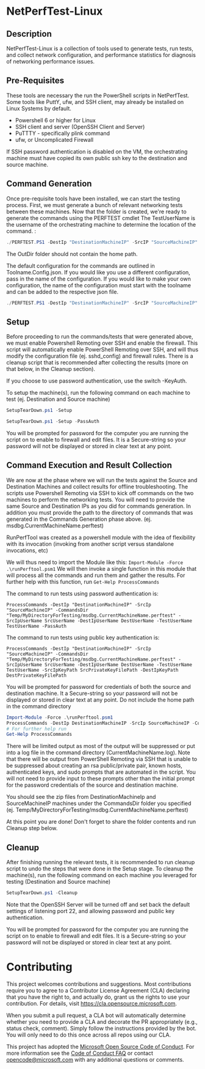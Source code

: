 # NetPerfTest-Linux

## Description

NetPerfTest-Linux is a collection of tools used to generate tests, run tests, and collect network configuration, and performance statistics for diagnosis of networking performance issues. 

## Pre-Requisites
These tools are necessary the run the PowerShell scripts in NetPerfTest. Some tools like PuttY, ufw, and SSH client, may already be installed on Linux Systems by default.

* Powershell 6 or higher for Linux
* SSH client and server (OpenSSH Client and Server)
* PuTTTY - specifically plink command
* ufw, or Uncomplicated Firewall

If SSH password authentication is disabled on the VM, the orchestrating machine must have copied its own public ssh key to the destination and source machine.

## Command Generation
Once pre-requisite tools have been installed, we can start the testing process. 
First, we must generate a bunch of relevant networking tests between these machines. 
Now that the folder is created, we're ready to generate the commands using the PERFTEST cmdlet 
The TestUserName is the username of the orchestrating machine to determine the location of the command. 
:

```PowerShell
./PERFTEST.PS1 -DestIp "DestinationMachineIP" -SrcIP "SourceMachineIP" -OutDir "Temp/MyDirectoryForTesting" -DestUserName "DestinationUserName" -SrcUserName "SourceUserName" -TestUserName "TestUserName"
```

The OutDir folder should not contain the home path.

The default configuration for the commands are outlined in Toolname.Config.json.
If you would like you use a different configuration, pass in the name of the configuration. If you would like to make your own configuration, the name of the configuration must start with the toolname and can be added to the respective json file.

```PowerShell 
./PERFTEST.PS1 -DestIp "DestinationMachineIP" -SrcIP "SourceMachineIP" -OutDir "Temp/MyDirectoryForTesting" -DestUserName "DestinationUserName" -SrcUserName "SourceUserName" -TestUserName "TestUserName" -Config 'Detail'
```

## Setup

Before proceeding to run the commands/tests that were generated above, we must enable Powershell Remoting over SSH and enable the firewall. This script will automatically enable PowerShell Remoting over SSH, and will thus modify the configuration file (ej. sshd_config) and firewall rules.  There is a cleanup script that is recommended after collecting the results (more on that below, in the Cleanup section).

If you choose to use password authentication, use the switch -KeyAuth.

To setup the machine(s), run the following command on each machine to test (ej. Destination and Source machine)

```PowerShell
SetupTearDown.ps1 -Setup
```

```PowerShell
SetupTearDown.ps1 -Setup -PassAuth
```

You will be prompted for password for the computer you are running the script on to enable to firewall and edit files. It is a Secure-string so your password will not be displayed or stored in clear text at any point.

## Command Execution and Result Collection

We are now at the phase where we will run the tests against the Source and Destination Machines and collect results for offline troubleshooting.
The scripts use Powershell Remoting via SSH to kick off commands on the two machines to perform the networking tests.
You will need to provide the same Source and Destination IPs as you did for commands generation. In addition you must provide the path to the 
directory of commands that was generated in the Commands Generation phase above. (ej. msdbg.CurrentMachineName.perftest)

RunPerfTool was created as a powershell module with the idea of flexibility with its invocation (invoking from another script versus standalone invocations, etc)

We will thus need to import the Module like this: ```Import-Module -Force .\runPerftool.psm1```
We will then invoke a single function in this module that will process all the commands and run them and gather the results. 
For further help with this function, run ```Get-Help ProcessCommands```

The command to run tests using password authentication is:
```
ProcessCommands -DestIp "DestinationMachineIP" -SrcIp "SourceMachineIP" -CommandsDir "Temp/MyDirectoryForTesting/msdbg.CurrentMachineName.perftest" -SrcIpUserName SrcUserName -DestIpUserName DestUserName -TestUserName TestUserName -PassAuth
```

The command to run tests using public key authentication is:
```
ProcessCommands -DestIp "DestinationMachineIP" -SrcIp "SourceMachineIP" -CommandsDir "Temp/MyDirectoryForTesting/msdbg.CurrentMachineName.perftest" -SrcIpUserName SrcUserName -DestIpUserName DestUserName -TestUserName TestUserName -SrcIpKeyPath SrcPrivateKeyFilePath -DestIpKeyPath DestPrivateKeyFilePath
```

You will be prompted for password for credentials of both the source and destination machine. It a Secure-string so your password will not be displayed or stored in clear text at any point. Do not include the home path in the command directory

```PowerShell commands
Import-Module -Force .\runPerftool.psm1
ProcessCommands -DestIp DestinationMachineIP -SrcIp SourceMachineIP -CommandsDir Temp/MyDirectoryForTesting/msdbg.CurrentMachineName.perftest -SrcIpUserName SrcUserName -DestIpUserName DestUserName
# For further help run 
Get-Help ProcessCommands
```

There will be limited output as most of the output will be suppressed or put into a log file in the command directory (CurrentMachineName.log). Note that there will be output from PowerShell Remoting via SSH that is unable to be suppressed about creating an rsa public/private pair, known hosts, authenticated keys, and sudo prompts that are automated in the script. You will not need to provide input to these prompts other than the initial prompt for the password credentials of the source and destination machine. 

You should see the zip files from DestinationMachineIp and SourceMachineIP machines under the 
CommandsDir folder you specified (ej. Temp/MyDirectoryForTesting/msdbg.CurrentMachineName.perftest)

At this point you are done! Don't forget to share the folder contents and run Cleanup step below.

## Cleanup
After finishing running the relevant tests, it is recommended to run cleanup script to undo the steps that were done in the Setup stage. 
To cleanup the machine(s), run the following command on each machine you leveraged for testing (Destination and Source machine)

```PowerShell 
SetupTearDown.ps1 -Cleanup
```

Note that the OpenSSH Server will be turned off and set back the default settings of listening port 22, and allowing password and public key authentication.

You will be prompted for password for the computer you are running the script on to enable to firewall and edit files. It is a Secure-string so your password will not be displayed or stored in clear text at any point.


# Contributing

This project welcomes contributions and suggestions.  Most contributions require you to agree to a
Contributor License Agreement (CLA) declaring that you have the right to, and actually do, grant us
the rights to use your contribution. For details, visit https://cla.opensource.microsoft.com.

When you submit a pull request, a CLA bot will automatically determine whether you need to provide
a CLA and decorate the PR appropriately (e.g., status check, comment). Simply follow the instructions
provided by the bot. You will only need to do this once across all repos using our CLA.

This project has adopted the [Microsoft Open Source Code of Conduct](https://opensource.microsoft.com/codeofconduct/).
For more information see the [Code of Conduct FAQ](https://opensource.microsoft.com/codeofconduct/faq/) or
contact [opencode@microsoft.com](mailto:opencode@microsoft.com) with any additional questions or comments.
